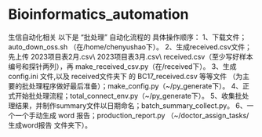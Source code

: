 # Bioinformatics_automation
生信自动化相关
以下是 “批处理” 自动化流程的 具体操作顺序：
1、下载文件；auto_down_oss.sh  （在/home/chenyushao下）。
2、生成received.csv文件；先上传 2023项目表2月.csv\ 2023项目表3月.csv\ received.csv（至少写好样本编号和探针两列），再 make_received_csv.py（在/received下）。
3、生成 config.ini 文件,以及 received文件夹下 的 BC17_received.csv 等等文件 （为主要的批处理程序做好最后准备）；make_config.py（~/py_generate下）。
4、正式开始批处理流程；total_connect_env.py（~/py_generate下）。
5、收集批处理结果，并制作summary文件以日期命名；batch_summary_collect.py。
6、一个一个手动生成 word 报告；production_report.py （~/doctor_assign_tasks/生成word报告  文件夹下）。
